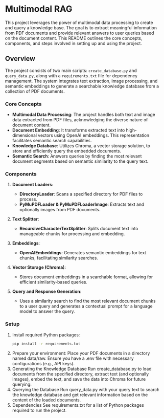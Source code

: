 # Multimodal RAG

This project leverages the power of multimodal data processing to create and query a knowledge base. The goal is to extract meaningful information from PDF documents and provide relevant answers to user queries based on the document content. This README outlines the core concepts, components, and steps involved in setting up and using the project.

## Overview

The project consists of two main scripts: `create_database.py` and `query_data.py`, along with a `requirements.txt` file for dependency management. The system integrates text extraction, image processing, and semantic embeddings to generate a searchable knowledge database from a collection of PDF documents.

### Core Concepts

- **Multimodal Data Processing**: The project handles both text and image data extracted from PDF files, acknowledging the diverse nature of document content.
- **Document Embedding**: It transforms extracted text into high-dimensional vectors using OpenAI embeddings. This representation facilitates semantic search capabilities.
- **Knowledge Database**: Utilizes Chroma, a vector storage solution, to store and efficiently query the embedded documents.
- **Semantic Search**: Answers queries by finding the most relevant document segments based on semantic similarity to the query text.

### Components

1. **Document Loaders**:
   - **DirectoryLoader**: Scans a specified directory for PDF files to process.
   - **PyMuPDFLoader & PyMuPDFLoaderImage**: Extracts text and optionally images from PDF documents.

2. **Text Splitter**:
   - **RecursiveCharacterTextSplitter**: Splits document text into manageable chunks for processing and embedding.

3. **Embeddings**:
   - **OpenAIEmbeddings**: Generates semantic embeddings for text chunks, facilitating similarity searches.

4. **Vector Storage (Chroma)**:
   - Stores document embeddings in a searchable format, allowing for efficient similarity-based queries.

5. **Query and Response Generation**:
   - Uses a similarity search to find the most relevant document chunks to a user query and generates a contextual prompt for a language model to answer the query.

### Setup

1. Install required Python packages:
   ```bash
   pip install -r requirements.txt
   ```
2. Prepare your environment:
    Place your PDF documents in a directory named data/raw.
    Ensure you have a .env file with necessary configurations (e.g., API keys).
3. Generating the Knowledge Database
 Run create_database.py to load documents from the specified directory, extract text (and optionally images), embed the text, and save the data into Chroma for future querying.
4. Querying the Database
Run query_data.py with your query text to search the knowledge database and get relevant information based on the content of the loaded documents.
5. Dependencies
See requirements.txt for a list of Python packages required to run the project.

